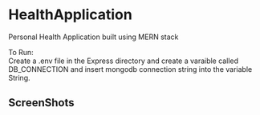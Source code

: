 # HealthApplication
Personal Health Application built using MERN stack

To Run: <br>
Create a .env file in the Express directory and create a varaible called DB_CONNECTION and insert mongodb connection string into the variable String.<br>


<h2>ScreenShots</h2>
<img scr="
<img scr="https://user-images.githubusercontent.com/60685286/105620379-78ede180-5e37-11eb-9225-32bbe021e60c.png">
<img scr="https://user-images.githubusercontent.com/60685286/105620380-7a1f0e80-5e37-11eb-801a-e31ab79a7645.png">
<img scr="https://user-images.githubusercontent.com/60685286/105620381-7ab7a500-5e37-11eb-9c5d-727f08a31c2b.png">
<img scr="https://user-images.githubusercontent.com/60685286/105620384-7b503b80-5e37-11eb-9ec7-494eb56497e1.png">
<img scr="https://user-images.githubusercontent.com/60685286/105620385-7be8d200-5e37-11eb-971b-5591d56a30dc.png">
<img scr="https://user-images.githubusercontent.com/60685286/105620386-7c816880-5e37-11eb-9f7b-ce0f09c3ac09.png">
<img scr="https://user-images.githubusercontent.com/60685286/105620387-7c816880-5e37-11eb-9e17-ccb380eec042.png">
